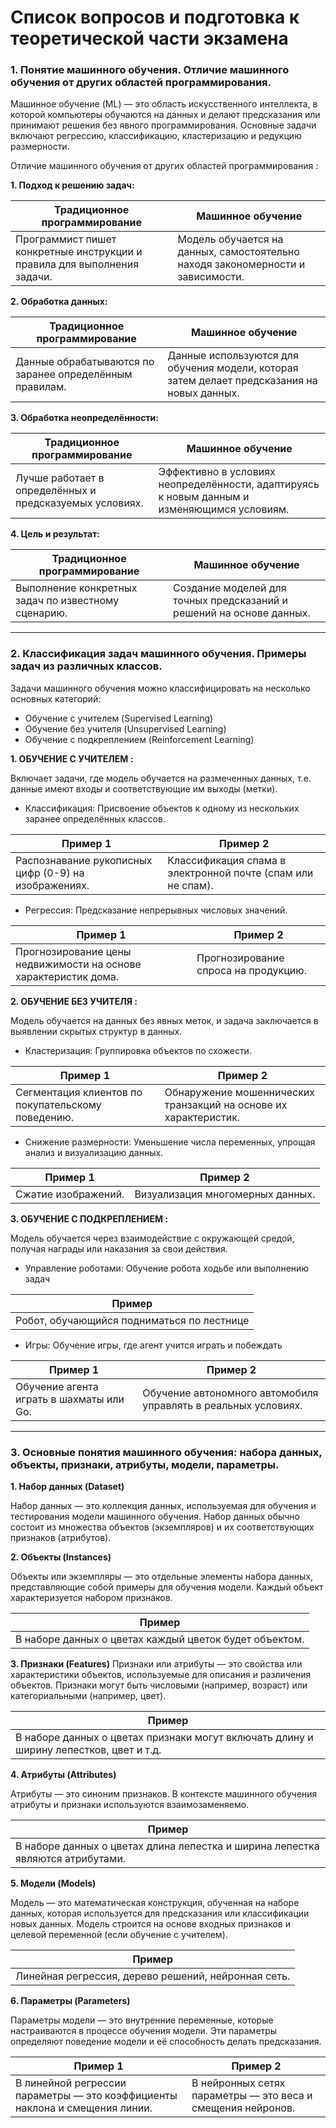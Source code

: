 # Список вопросов и подготовка к теоретической части экзамена

### 1. Понятие машинного обучения. Отличие машинного обучения от других областей программирования.

Машинное обучение (ML) — это область искусственного интеллекта, в которой компьютеры обучаются на данных и делают предсказания или принимают решения без явного программирования. Основные задачи включают регрессию, классификацию, кластеризацию и редукцию размерности.

Отличие машинного обучения от других областей программирования :

**1. Подход к решению задач:**

| Традиционное программирование | Машинное обучение |
| ------------- | ------------- |
| Программист пишет конкретные инструкции и правила для выполнения задачи. | Модель обучается на данных, самостоятельно находя закономерности и зависимости. |


**2. Обработка данных:**

| Традиционное программирование | Машинное обучение |
| ------------- | ------------- |
| Данные обрабатываются по заранее определённым правилам. | Данные используются для обучения модели, которая затем делает предсказания на новых данных. |

**3. Обработка неопределённости:**

| Традиционное программирование | Машинное обучение |
| ------------- | ------------- |
| Лучше работает в определённых и предсказуемых условиях. | Эффективно в условиях неопределённости, адаптируясь к новым данным и изменяющимся условиям. |

**4. Цель и результат:**

| Традиционное программирование | Машинное обучение |
| ------------- | ------------- |
| Выполнение конкретных задач по известному сценарию. | Создание моделей для точных предсказаний и решений на основе данных. |

_____________________________________________________________________________________________________________________________

### 2. Классификация задач машинного обучения. Примеры задач из различных классов.

Задачи машинного обучения можно классифицировать на несколько основных категорий:

  - Обучение с учителем (Supervised Learning)
  - Обучение без учителя (Unsupervised Learning)
  - Обучение с подкреплением (Reinforcement Learning)

**1. ОБУЧЕНИЕ С УЧИТЕЛЕМ :**

Включает задачи, где модель обучается на размеченных данных, т.е. данные имеют входы и соответствующие им выходы (метки).

- Классификация: Присвоение объектов к одному из нескольких заранее определённых классов.

| Пример 1 | Пример 2 |
| ------------- | ------------- |
| Распознавание рукописных цифр (0-9) на изображениях. | Классификация спама в электронной почте (спам или не спам). |

- Регрессия: Предсказание непрерывных числовых значений.

| Пример 1 | Пример 2 |
| ------------- | ------------- |
| Прогнозирование цены недвижимости на основе характеристик дома. | Прогнозирование спроса на продукцию. |

**2. ОБУЧЕНИЕ БЕЗ УЧИТЕЛЯ :**

Модель обучается на данных без явных меток, и задача заключается в выявлении скрытых структур в данных.

- Кластеризация: Группировка объектов по схожести.

| Пример 1 | Пример 2 |
| ------------- | ------------- |
| Сегментация клиентов по покупательскому поведению. | Обнаружение мошеннических транзакций на основе их характеристик. |

- Снижение размерности: Уменьшение числа переменных, упрощая анализ и визуализацию данных.

| Пример 1 | Пример 2 |
| ------------- | ------------- |
| Сжатие изображений. | Визуализация многомерных данных. |

**3. ОБУЧЕНИЕ С ПОДКРЕПЛЕНИЕМ :**

Модель обучается через взаимодействие с окружающей средой, получая награды или наказания за свои действия.

- Управление роботами: Обучение робота ходьбе или выполнению задач

| Пример |
| ------------- |
| Робот, обучающийся подниматься по лестнице |

- Игры: Обучение игры, где агент учится играть и побеждать

| Пример 1 | Пример 2 |
| ------------- | ------------- |
| Обучение агента играть в шахматы или Go. | Обучение автономного автомобиля управлять в реальных условиях. |

_____________________________________________________________________________________________________________________________

### 3. Основные понятия машинного обучения: набора данных, объекты, признаки, атрибуты, модели, параметры.

**1. Набор данных (Dataset)**

Набор данных — это коллекция данных, используемая для обучения и тестирования модели машинного обучения. Набор данных обычно состоит из множества объектов (экземпляров) и их соответствующих признаков (атрибутов).

**2. Объекты (Instances)**

Объекты или экземпляры — это отдельные элементы набора данных, представляющие собой примеры для обучения модели. Каждый объект характеризуется набором признаков.

| Пример |
| ------------- |
| В наборе данных о цветах каждый цветок будет объектом. |

**3. Признаки (Features)**
Признаки или атрибуты — это свойства или характеристики объектов, используемые для описания и различения объектов. Признаки могут быть числовыми (например, возраст) или категориальными (например, цвет).

| Пример |
| ------------- |
| В наборе данных о цветах признаки могут включать длину и ширину лепестков, цвет и т.д. |

**4. Атрибуты (Attributes)**

Атрибуты — это синоним признаков. В контексте машинного обучения атрибуты и признаки используются взаимозаменяемо.

| Пример |
| ------------- |
| В наборе данных о цветах длина лепестка и ширина лепестка являются атрибутами. |

**5. Модели (Models)**

Модель — это математическая конструкция, обученная на наборе данных, которая используется для предсказания или классификации новых данных. Модель строится на основе входных признаков и целевой переменной (если обучение с учителем).

| Пример |
| ------------- |
| Линейная регрессия, дерево решений, нейронная сеть. |

**6. Параметры (Parameters)**

Параметры модели — это внутренние переменные, которые настраиваются в процессе обучения модели. Эти параметры определяют поведение модели и её способность делать предсказания.

| Пример 1 | Пример 2 |
| ------------- | ------------- |
| В линейной регрессии параметры — это коэффициенты наклона и смещения линии. | В нейронных сетях параметры — это веса и смещения нейронов. |


